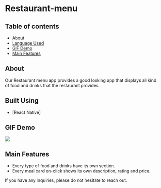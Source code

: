 # Restaurant-menu
##  Table of contents
- [About](#about)
- [Language Used](#tech)
- [GIF Demo](#demo)
- [Main Features](#features)

## About <a name = "about"></a>
Our Restaurant menu app provides a good looking app that displays all kind of food and drinks that the restaurant provides.

## Built Using <a name = "tech"></a>
- [React Native]

## GIF Demo <a name = "demo"></a>
![](https://github.com/mukhaledd/Restaurant-menu/blob/main/menu.gif)

## Main Features <a name ="features"></a>
- Every type of food and drinks have its own section.
- Every meal card on-click shows its own description, rating and price.

If you have any inquiries, please do not hesitate to reach out.
